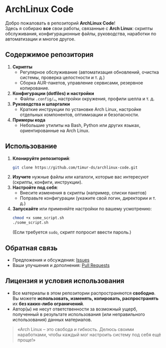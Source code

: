 # ArchLinux Code

Добро пожаловать в репозиторий **ArchLinux Code**!  
Здесь я собираю **все** свои работы, связанные с **Arch Linux**: скрипты обслуживания, конфигурационные файлы, руководства, наработки по автоматизации и многое другое.

## Содержимое репозитория

1. **Скрипты**  
   - Регулярное обслуживание (автоматизация обновлений, очистка системы, проверка целостности и т. д.)  
   - Сборка AUR-пакетов, управление сервисами, резервное копирование.
2. **Конфигурации (dotfiles) и настройки**  
   - Файлы `.config/…`, настройки окружения, профили шелла и т. д.
3. **Руководства и шпаргалки**  
   - Краткие инструкции по установке Arch Linux, настройке отдельных компонентов, оптимизации и безопасности.
4. **Примеры кода**  
   - Небольшие утилиты на Bash, Python или других языках, ориентированные на Arch Linux.

## Использование

1. **Клонируйте репозиторий**:
   ```bash
   git clone https://github.com/timur-ds/archlinux-code.git
   ```
2. **Изучите** нужные файлы или каталоги, которые вас интересуют (скрипты, конфиги, инструкции).
3. **Настройте под себя**:  
   - Внесите изменения в скрипты (например, списки пакетов)  
   - Поправьте конфигурации (укажите свой логин, директории и т. д.)
4. **Запускайте** или применяйте настройки по вашему усмотрению:
   ```bash
   chmod +x some_script.sh
   ./some_script.sh
   ```
   (Если требуется `sudo`, скрипт попросит ввести пароль.)

## Обратная связь

- Предложения и обсуждения: [Issues](../../issues)  
- Ваши улучшения и дополнения: [Pull Requests](../../pulls)

## Лицензия и условия использования

- Все материалы в этом репозитории распространяются **свободно**. Вы можете **использовать, изменять, копировать, распространять** их **без каких-либо ограничений**.  
- Автор(ы) не несут ответственности за возможный ущерб, полученный в результате использования (или неправильного использования) данных материалов.  

> «Arch Linux – это свобода и гибкость. Делюсь своими наработками, чтобы каждый мог настроить систему под себя ещё проще!»
